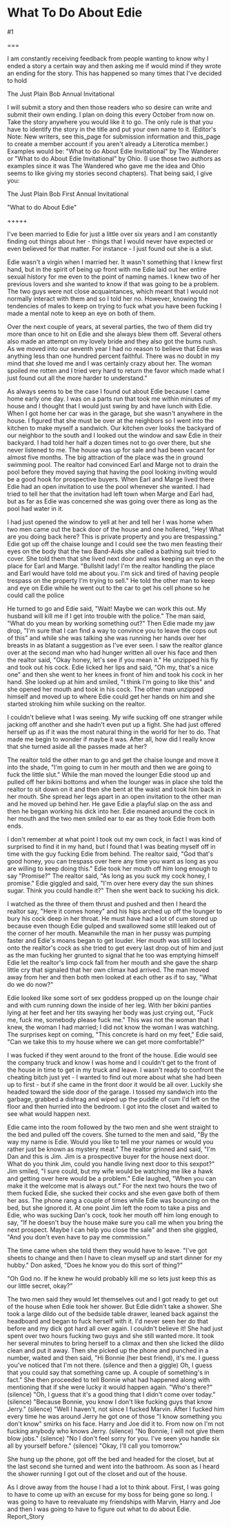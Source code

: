 What To Do About Edie
=====================
#1 

===

I am constantly receiving feedback from people wanting to know why I ended a story a certain way and then asking me if would mind if they wrote an ending for the story. This has happened so many times that I've decided to hold 

The Just Plain Bob Annual Invitational 

I will submit a story and then those readers who so desire can write and submit their own ending. I plan on doing this every October from now on. Take the story anywhere you would like it to go. The only rule is that you have to identify the story in the title and put your own name to it. (Editor's Note: New writers, see this_page for submission information and this_page to create a member account if you aren't already a Literotica member.) Examples would be: "What to do About Edie Invitational" by The Wanderer or "What to do About Edie Invitational" by Ohio. (I use those two authors as examples since it was The Wandered who gave me the idea and Ohio seems to like giving my stories second chapters). That being said, I give you: 

The Just Plain Bob First Annual Invitational 

"What to do About Edie" 

+++++ 

I've been married to Edie for just a little over six years and I am constantly finding out things about her - things that I would never have expected or even believed for that matter. For instance - I just found out she is a slut. 

Edie wasn't a virgin when I married her. It wasn't something that I knew first hand, but in the spirit of being up front with me Edie laid out her entire sexual history for me even to the point of naming names. I knew two of her previous lovers and she wanted to know if that was going to be a problem. The two guys were not close acquaintances, which meant that I would not normally interact with them and so I told her no. However, knowing the tendencies of males to keep on trying to fuck what you have been fucking I made a mental note to keep an eye on both of them. 

Over the next couple of years, at several parties, the two of them did try more than once to hit on Edie and she always blew them off. Several others also made an attempt on my lovely bride and they also got the bums rush. As we moved into our seventh year I had no reason to believe that Edie was anything less than one hundred percent faithful. There was no doubt in my mind that she loved me and I was certainly crazy about her. The woman spoiled me rotten and I tried very hard to return the favor which made what I just found out all the more harder to understand." 

As always seems to be the case I found out about Edie because I came home early one day. I was on a parts run that took me within minutes of my house and I thought that I would just swing by and have lunch with Edie. When I got home her car was in the garage, but she wasn't anywhere in the house. I figured that she must be over at the neighbors so I went into the kitchen to make myself a sandwich. Our kitchen over looks the backyard of our neighbor to the south and I looked out the window and saw Edie in their backyard. I had told her half a dozen times not to go over there, but she never listened to me. The house was up for sale and had been vacant for almost five months. The big attraction of the place was the in ground swimming pool. The realtor had convinced Earl and Marge not to drain the pool before they moved saying that having the pool looking inviting would be a good hook for prospective buyers. When Earl and Marge lived there Edie had an open invitation to use the pool whenever she wanted. I had tried to tell her that the invitation had left town when Marge and Earl had, but as far as Edie was concerned she was going over there as long as the pool had water in it. 

I had just opened the window to yell at her and tell her I was home when two men came out the back door of the house and one hollered, "Hey! What are you doing back here? This is private property and you are trespassing." Edie got up off the chaise lounge and I could see the two men feasting their eyes on the body that the two Band-Aids she called a bathing suit tried to cover. She told them that she lived next door and was keeping an eye on the place for Earl and Marge. "Bullshit lady! I'm the realtor handling the place and Earl would have told me about you. I'm sick and tired of having people trespass on the property I'm trying to sell." He told the other man to keep and eye on Edie while he went out to the car to get his cell phone so he could call the police 

He turned to go and Edie said, "Wait! Maybe we can work this out. My husband will kill me if I get into trouble with the police." The man said, "What do you mean by working something out?" Then Edie made my jaw drop, "I'm sure that I can find a way to convince you to leave the cops out of this" and while she was talking she was running her hands over her breasts in as blatant a suggestion as I've ever seen. I saw the realtor glance over at the second man who had hunger written all over his face and then the realtor said, "Okay honey, let's see if you mean it." He unzipped his fly and took out his cock. Edie licked her lips and said, "Oh my, that's a nice one" and then she went to her knees in front of him and took his cock in her hand. She looked up at him and smiled, "I think I'm going to like this" and she opened her mouth and took in his cock. The other man unzipped himself and moved up to where Edie could get her hands on him and she started stroking him while sucking on the realtor. 

I couldn't believe what I was seeing. My wife sucking off one stranger while jacking off another and she hadn't even put up a fight. She had just offered herself up as if it was the most natural thing in the world for her to do. That made me begin to wonder if maybe it was. After all, how did I really know that she turned aside all the passes made at her? 

The realtor told the other man to go and get the chaise lounge and move it into the shade, "I'm going to cum in her mouth and then we are going to fuck the little slut." While the man moved the lounger Edie stood up and pulled off her bikini bottoms and when the lounger was in place she told the realtor to sit down on it and then she bent at the waist and took him back in her mouth. She spread her legs apart in an open invitation to the other man and he moved up behind her. He gave Edie a playful slap on the ass and then he began working his dick into her. Edie moaned around the cock in her mouth and the two men smiled ear to ear as they took Edie from both ends. 

I don't remember at what point I took out my own cock, in fact I was kind of surprised to find it in my hand, but I found that I was beating myself off in time with the guy fucking Edie from behind. The realtor said, "God that's good honey, you can trespass over here any time you want as long as you are willing to keep doing this." Edie took her mouth off him long enough to say "Promise?" The realtor said, "As long as you suck my cock honey, I promise." Edie giggled and said, "I'm over here every day the sun shines sugar. Think you could handle it?" Then she went back to sucking his dick. 

I watched as the three of them thrust and pushed and then I heard the realtor say, "Here it comes honey" and his hips arched up off the lounger to bury his cock deep in her throat. He must have had a lot of cum stored up because even though Edie gulped and swallowed some still leaked out of the corner of her mouth. Meanwhile the man in her pussy was pumping faster and Edie's moans began to get louder. Her mouth was still locked onto the realtor's cock as she tried to get every last drop out of him and just as the man fucking her grunted to signal that he too was emptying himself Edie let the realtor's limp cock fall from her mouth and she gave the sharp little cry that signaled that her own climax had arrived. The man moved away from her and then both men looked at each other as if to say, "What do we do now?" 

Edie looked like some sort of sex goddess propped up on the lounge chair and with cum running down the inside of her leg. With her bikini panties lying at her feet and her tits swaying her body was just crying out, "Fuck me, fuck me, somebody please fuck me." This was not the woman that I knew, the woman I had married; I did not know the woman I was watching. The surprises kept on coming, "This concrete is hard on my feet," Edie said, "Can we take this to my house where we can get more comfortable?" 

I was fucked if they went around to the front of the house. Edie would see the company truck and know I was home and I couldn't get to the front of the house in time to get in my truck and leave. I wasn't ready to confront the cheating bitch just yet - I wanted to find out more about what she had been up to first - but if she came in the front door it would be all over. Luckily she headed toward the side door of the garage. I tossed my sandwich into the garbage, grabbed a dishrag and wiped up the puddle of cum I'd left on the floor and then hurried into the bedroom. I got into the closet and waited to see what would happen next. 

Edie came into the room followed by the two men and she went straight to the bed and pulled off the covers. She turned to the men and said, "By the way my name is Edie. Would you like to tell me your names or would you rather just be known as mystery meat." The realtor grinned and said, "I'm Dan and this is Jim. Jim is a prospective buyer for the house next door. What do you think Jim, could you handle living next door to this sexpot?" Jim smiled, "I sure could, but my wife would be watching me like a hawk and getting over here would be a problem." Edie laughed, "When you can make it the welcome mat is always out." For the next two hours the two of them fucked Edie, she sucked their cocks and she even gave both of them her ass. The phone rang a couple of times while Edie was bouncing on the bed, but she ignored it. At one point Jim left the room to take a piss and Edie, who was sucking Dan's cock, took her mouth off him long enough to say, "If he doesn't buy the house make sure you call me when you bring the next prospect. Maybe I can help you close the sale" and then she giggled, "And you don't even have to pay me commission." 

The time came when she told them they would have to leave. "I've got sheets to change and then I have to clean myself up and start dinner for my hubby." Don asked, "Does he know you do this sort of thing?" 

"Oh God no. If he knew he would probably kill me so lets just keep this as our little secret, okay?" 

The two men said they would let themselves out and I got ready to get out of the house when Edie took her shower. But Edie didn't take a shower. She took a large dildo out of the bedside table drawer, leaned back against the headboard and began to fuck herself with it. I'd never seen her do that before and my dick got hard all over again. I couldn't believe it! She had just spent over two hours fucking two guys and she still wanted more. It took her several minutes to bring herself to a climax and then she licked the dildo clean and put it away. Then she picked up the phone and punched in a number, waited and then said, "Hi Bonnie (her best friend), it's me. I guess you've noticed that I'm not there. (silence and then a giggle) Oh, I guess that you could say that something came up. A couple of something's in fact." She then proceeded to tell Bonnie what had happened along with mentioning that if she were lucky it would happen again. "Who's there?" (silence) "Oh, I guess that it's a good thing that I didn't come over today." (silence) "Because Bonnie, you know I don't like fucking guys that know Jerry." (silence) "Well I haven't, not since I fucked Marvin. After I fucked him every time he was around Jerry he got one of those "I know something you don't know" smirks on his face. Harry and Joe did it to. From now on I'm not fucking anybody who knows Jerry. (silence) "No Bonnie, I will not give them blow jobs." (silence) "No I don't feel sorry for you. I've seen you handle six all by yourself before." (silence) "Okay, I'll call you tomorrow." 

She hung up the phone, got off the bed and headed for the closet, but at the last second she turned and went into the bathroom. As soon as I heard the shower running I got out of the closet and out of the house. 

As I drove away from the house I had a lot to think about. First, I was going to have to come up with an excuse for my boss for being gone so long. I was going to have to reevaluate my friendships with Marvin, Harry and Joe and then I was going to have to figure out what to do about Edie. Report_Story 
